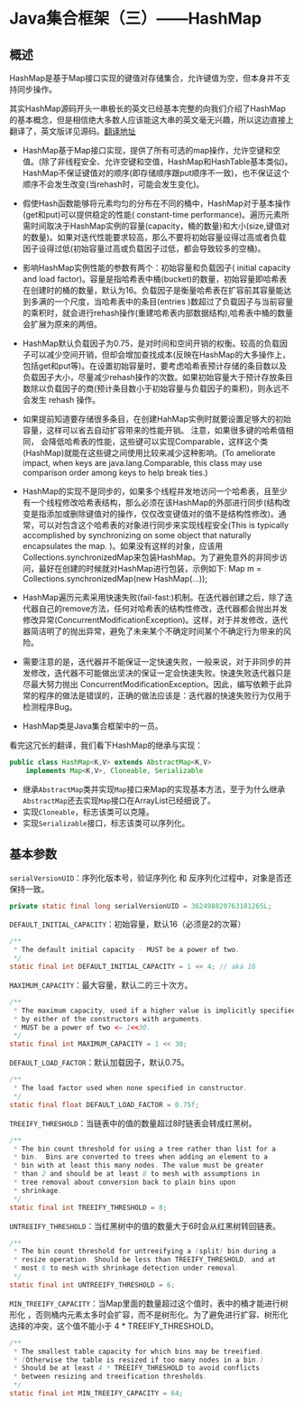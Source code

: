 # Java集合框架（三）——HashMap

## 概述

HashMap是基于Map接口实现的键值对存储集合，允许键值为空，但本身并不支持同步操作。

其实HashMap源码开头一串极长的英文已经基本完整的向我们介绍了HashMap的基本概念，但是相信绝大多数人应该能这大串的英文毫无兴趣，所以这边直接上翻译了，英文版详见源码。[翻译地址](https://baijiahao.baidu.com/s?id=1632613082650129465&wfr=spider&for=pc)

- HashMap基于Map接口实现，提供了所有可选的map操作，允许空键和空值。(除了非线程安全、允许空键和空值，HashMap和HashTable基本类似)。HashMap不保证键值对的顺序(即存储顺序跟put顺序不一致)，也不保证这个顺序不会发生改变(当rehash时，可能会发生变化)。
- 假使Hash函数能够将元素均匀的分布在不同的桶中，HashMap对于基本操作(get和put)可以提供稳定的性能( constant-time performance)。遍历元素所需时间取决于HashMap实例的容量(capacity，桶的数量)和大小(size,键值对的数量)。如果对迭代性能要求较高，那么不要将初始容量设得过高或者负载因子设得过低(初始容量过高或负载因子过低，都会导致较多的空桶)。
- 影响HashMap实例性能的参数有两个：初始容量和负载因子( initial capacity and load factor)。容量是指哈希表中桶(bucket)的数量，初始容量即哈希表在创建时的桶的数量，默认为16。负载因子是衡量哈希表在扩容前其容量能达到多满的一个尺度，当哈希表中的条目(entries )数超过了负载因子与当前容量的乘积时，就会进行rehash操作(重建哈希表内部数据结构),哈希表中桶的数量会扩展为原来的两倍。

- HashMap默认负载因子为0.75，是对时间和空间开销的权衡。较高的负载因子可以减少空间开销，但却会增加查找成本(反映在HashMap的大多操作上，包括get和put等)。在设置初始容量时，要考虑哈希表预计存储的条目数以及负载因子大小，尽量减少rehash操作的次数。如果初始容量大于预计存放条目数除以负载因子的商(预计条目数小于初始容量与负载因子的乘积)，则永远不会发生 rehash 操作。
- 如果提前知道要存储很多条目，在创建HahMap实例时就要设置足够大的初始容量，这样可以省去自动扩容带来的性能开销。 注意，如果很多键的哈希值相同， 会降低哈希表的性能，这些键可以实现Comparable，这样这个类(HashMap)就能在这些键之间使用比较来减少这种影响。(To ameliorate impact, when keys are java.lang.Comparable, this class may use comparison order among keys to help break ties.)
- HashMap的实现不是同步的，如果多个线程并发地访问一个哈希表，且至少有一个线程修改哈希表结构，那么必须在该HashMap的外部进行同步(结构改变是指添加或删除键值对的操作，仅仅改变键值对的值不是结构性修改)。通常，可以对包含这个哈希表的对象进行同步来实现线程安全(This is typically accomplished by synchronizing on some object that naturally encapsulates the map. )。如果没有这样的对象，应该用 Collections.synchronizedMap来包装HashMap。为了避免意外的非同步访问，最好在创建的时候就对HashMap进行包装，示例如下:
  Map m = Collections.synchronizedMap(new HashMap(…));
- HashMap遍历元素采用快速失败(fail-fast:)机制。在迭代器创建之后，除了迭代器自己的remove方法，任何对哈希表的结构性修改，迭代器都会抛出并发修改异常(ConcurrentModificationException)。这样，对于并发修改，迭代器简洁明了的抛出异常，避免了未来某个不确定时间某个不确定行为带来的风险。
- 需要注意的是，迭代器并不能保证一定快速失败，一般来说，对于非同步的并发修改，迭代器不可能做出坚决的保证一定会快速失败。快速失败迭代器只是尽最大努力抛出 ConcurrentModificationException。因此，编写依赖于此异常的程序的做法是错误的，正确的做法应该是：迭代器的快速失败行为仅用于检测程序Bug。
- HashMap类是Java集合框架中的一员。

看完这冗长的翻译，我们看下HashMap的继承与实现：

```java
public class HashMap<K,V> extends AbstractMap<K,V>
    implements Map<K,V>, Cloneable, Serializable 
```

- 继承`AbstractMap`类并实现`Map`接口来Map的实现基本方法，至于为什么继承`AbstractMap`还去实现`Map`接口在ArrayList已经细说了。
- 实现`Cloneable`，标志该类可以克隆。
- 实现`Serializable`接口，标志该类可以序列化。

## 基本参数

`serialVersionUID`：序列化版本号，验证序列化 和 反序列化过程中，对象是否还保持一致。

```java
private static final long serialVersionUID = 362498820763181265L;
```

`DEFAULT_INITIAL_CAPACITY`：初始容量，默认16（必须是2的次幂）

```java
/**
 * The default initial capacity - MUST be a power of two.
 */
static final int DEFAULT_INITIAL_CAPACITY = 1 << 4; // aka 16
```

`MAXIMUM_CAPACITY`：最大容量，默认二的三十次方。

```java
/**
 * The maximum capacity, used if a higher value is implicitly specified
 * by either of the constructors with arguments.
 * MUST be a power of two <= 1<<30.
 */
static final int MAXIMUM_CAPACITY = 1 << 30;
```

`DEFAULT_LOAD_FACTOR`：默认加载因子，默认0.75。

```java
/**
 * The load factor used when none specified in constructor.
 */
static final float DEFAULT_LOAD_FACTOR = 0.75f;
```

`TREEIFY_THRESHOLD`：当链表中的值的数量超过8时链表会转成红黑树。

```java
/**
 * The bin count threshold for using a tree rather than list for a
 * bin.  Bins are converted to trees when adding an element to a
 * bin with at least this many nodes. The value must be greater
 * than 2 and should be at least 8 to mesh with assumptions in
 * tree removal about conversion back to plain bins upon
 * shrinkage.
 */
static final int TREEIFY_THRESHOLD = 8;
```

`UNTREEIFY_THRESHOLD`：当红黑树中的值的数量大于6时会从红黑树转回链表。

```java
/**
 * The bin count threshold for untreeifying a (split) bin during a
 * resize operation. Should be less than TREEIFY_THRESHOLD, and at
 * most 6 to mesh with shrinkage detection under removal.
 */
static final int UNTREEIFY_THRESHOLD = 6;
```

`MIN_TREEIFY_CAPACITY`：当Map里面的数量超过这个值时，表中的桶才能进行树形化 ，否则桶内元素太多时会扩容，而不是树形化。为了避免进行扩容、树形化选择的冲突，这个值不能小于 4 * TREEIFY_THRESHOLD。

```java
/**
 * The smallest table capacity for which bins may be treeified.
 * (Otherwise the table is resized if too many nodes in a bin.)
 * Should be at least 4 * TREEIFY_THRESHOLD to avoid conflicts
 * between resizing and treeification thresholds.
 */
static final int MIN_TREEIFY_CAPACITY = 64;
```

